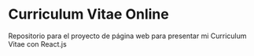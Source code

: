 # Curriculum Vitae Online

Repositorio para el proyecto de página web para presentar mi Curriculum Vitae con React.js
